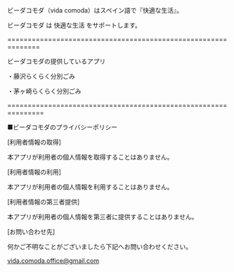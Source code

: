 
ビーダコモダ（vida comoda）はスペイン語で『快適な生活』。

ビーダコモダ は 快適な生活 をサポートします。

==============================================================

ビーダコモダの提供しているアプリ

・藤沢らくらく分別ごみ

・茅ヶ崎らくらく分別ごみ

===============================================================

■ビーダコモダのプライバシーポリシー

[利用者情報の取得]

 本アプリが利用者の個人情報を取得することはありません。

[利用者情報の利用]

 本アプリが利用者の個人情報を利用することはありません。

[利用者情報の第三者提供]

本アプリが利用者の個人情報を第三者に提供することはありません。

[お問い合わせ先]

何かご不明なことがございましたら下記へお問い合わせください。

vida.comoda.office@gmail.com
